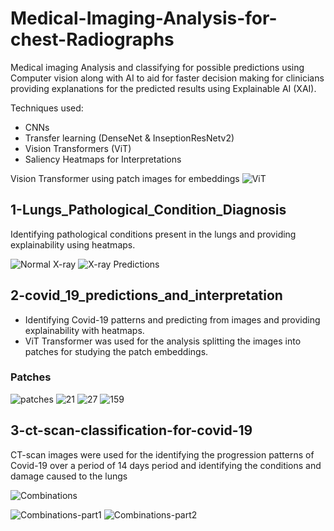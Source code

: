 # Medical-Imaging-Analysis-for-chest-Radiographs

Medical imaging Analysis and classifying for possible predictions using Computer vision along with AI to aid for faster decision making for clinicians providing explanations for the predicted results using Explainable AI (XAI).

Techniques used:
- CNNs
- Transfer learning (DenseNet & InseptionResNetv2)
- Vision Transformers (ViT)
- Saliency Heatmaps for Interpretations

Vision Transformer using patch images for embeddings
![ViT](ViT+encoder.PNG)

## 1-Lungs_Pathological_Condition_Diagnosis
Identifying pathological conditions present in the lungs and providing explainability using heatmaps.

![Normal X-ray](000.PNG)
![X-ray Predictions](00000457_002.PNG)

## 2-covid_19_predictions_and_interpretation
- Identifying Covid-19 patterns and predicting from images and providing explainability with heatmaps.
- ViT Transformer was used for the analysis splitting the images into patches for studying the patch embeddings.

### Patches
![patches](patches.PNG)
![21](21.PNG)
![27](27.PNG)
![159](159.PNG)

## 3-ct-scan-classification-for-covid-19
CT-scan images were used for the identifying the progression patterns of Covid-19 over a period of 14 days period and identifying the conditions and damage caused to the lungs

![Combinations](Combinations.PNG)

![Combinations-part1](Combinations-part1.PNG)
![Combinations-part2](Combinations-part2.PNG)


